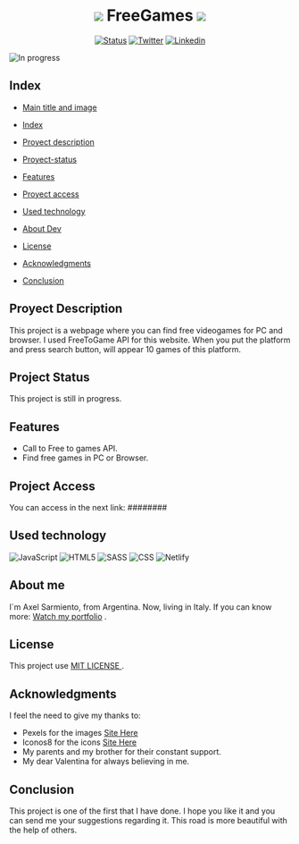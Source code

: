 <div id="title-img">
<h1 align="center" id="title-img"><img src="https://img.icons8.com/external-flat-andi-nur-abdillah/64/000000/external-Games-virtual-reality-(flat)-flat-andi-nur-abdillah.png"/> FreeGames <img src="https://img.icons8.com/external-flat-andi-nur-abdillah/64/000000/external-Games-virtual-reality-(flat)-flat-andi-nur-abdillah.png"/></h1> 
</div>
<div id="title-img"> 
	<p align="center">
   		<a href='https://github.com/AxelMrak' target="_blank"><img alt='Status' src='https://img.shields.io/badge/In_progress-100000?style=for-the-badge&logo=Status&logoColor=white&labelColor=037C01&color=037C01'/></a>
		<a href='https://twitter.com/axel_mrak' target="_blank"><img alt='Twitter' src='https://img.shields.io/badge/Twitter-100000?style=for-the-badge&logo=Twitter&logoColor=white&labelColor=00acee&color=00acee'/></a>
		<a href='https://www.linkedin.com/in/axel-sarmiento-mrak-8a0087229/' target="_blank"><img alt='Linkedin' src='https://img.shields.io/badge/Linkedin-100000?style=for-the-badge&logo=Linkedin&logoColor=FFFFFF&labelColor=0e76a8&color=0e76a8'/></a>
	</p>
</div>

![In progress](https://monophy.com/media/O7xsvQoMfiNVtKyAnJ/monophy.gif)

<h2 id="index"> <strong> Index </strong> </h2>

* [Main title and image](#title-img)

* [Index](#index)

* [Proyect description](#project-description)

* [Proyect-status](#project-status)

* [Features](#features)

* [Proyect access](#project-access)

* [Used technology](#technologies)

* [About Dev](#dev)

* [License](#license)

* [Acknowledgments](#thanks)

* [Conclusion](#conclusion)

<div id="project-description">
	<h2>Proyect Description</h2>
	<p> This project is a webpage where you can find free videogames for PC and browser. I used FreeToGame API for this website. When you put the platform and press search button, will appear 10 games of this platform. 
	</p>	
</div>	

<div id="project-status">
	<h2>Project Status</h2>
	<p>This project is still in progress.</p>	
</div>	

<div id="features">
	<h2>Features</h2>
	<ul>
		<li>Call to Free to games API.</li>
		<li>Find free games in PC or Browser.</li>
	</ul>
</div>	

<div id="project-access">
	<h2>Project Access</h2>
	<p>You can access in the next link: ########</p>
</div>	

<div id="technologies">
	<h2>Used technology</h2>
	<img src="https://img.shields.io/badge/JavaScript-F7DF1E?style=for-the-badge&logo=javascript&logoColor=black" alt="JavaScript"/>
	<img src="https://img.shields.io/badge/HTML5-E34F26?style=for-the-badge&logo=html5&logoColor=white" alt="HTML5"/>
	<img src="https://img.shields.io/badge/Sass-CC6699?style=for-the-badge&logo=sass&logoColor=white" alt="SASS"/>
	<img src="https://img.shields.io/badge/CSS3-1572B6?style=for-the-badge&logo=css3&logoColor=white" alt="CSS"/>
	<img src="https://img.shields.io/badge/Netlify-00C7B7?style=for-the-badge&logo=netlify&logoColor=white" alt="Netlify"/>
</div>	

<div id="dev">
	<h2>About me</h2>
	<p>I`m Axel Sarmiento, from Argentina. Now, living in Italy. If you can know more: <a href="https://github.com/AxelMrak/Portfolio">Watch my portfolio</a> .</p> 
</div>	

<div id="license">
	<h2>License</h2>
	<p>This project use <a href="https://github.com/AxelMrak/APIFreeGames/blob/master/LICENSE"> MIT LICENSE </a>. </p>
</div>

<div id="thanks">
	<h2>Acknowledgments</h2>
	<p>I feel the need to give my thanks to: </p>
	<ul>
		<li>Pexels for the images <a href="https://www.pexels.com/es-es/">Site Here</a></li>
		<li>Iconos8 for the icons <a href="https://iconos8.es/">Site Here</a></li>
		<li>My parents and my brother for their constant support.</li>
		<li>My dear Valentina for always believing in me.</li>
	</ul>
</div>	

<div id="conclusion">
	<h2>Conclusion</h2>
	<p> This project is one of the first that I have done. I hope you like it and you can send me your suggestions regarding it. This road is more beautiful with the help of others.	
	</p>
</div>

